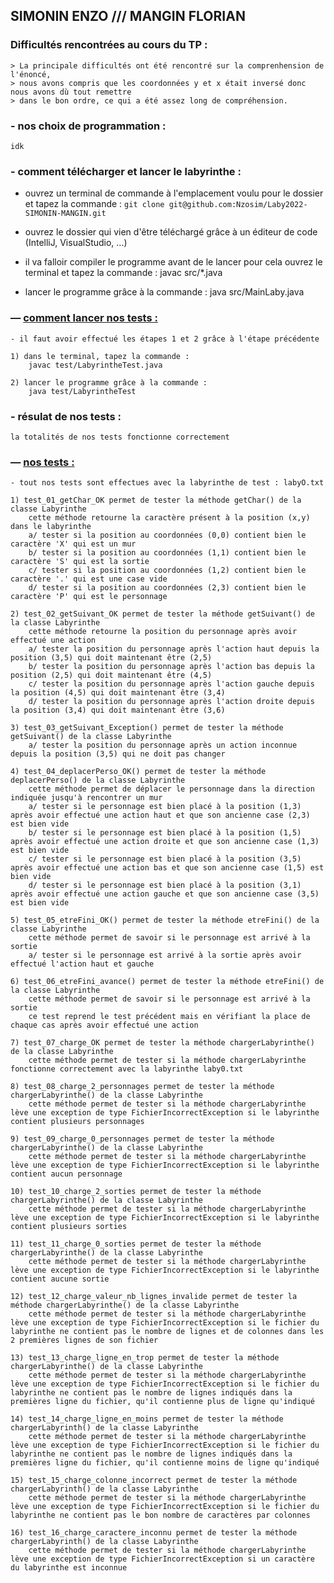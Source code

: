 ## SIMONIN ENZO  ///  MANGIN FLORIAN

### Difficultés rencontrées au cours du TP :

    > La principale difficultés ont été rencontré sur la comprenhension de l'énoncé, 
    > nous avons compris que les coordonnées y et x était inversé donc nous avons dù tout remettre
    > dans le bon ordre, ce qui a été assez long de compréhension.

### - nos choix de programmation :

    idk

### - comment télécharger et lancer le labyrinthe :

- ouvrez un terminal de commande à l'emplacement voulu pour le dossier et tapez la commande :
  `git clone git@github.com:Nzosim/Laby2022-SIMONIN-MANGIN.git`


- ouvrez le dossier qui vien d'être téléchargé grâce à un éditeur de code (IntelliJ, VisualStudio, ...)


- il va falloir compiler le programme avant de le lancer pour cela ouvrez le terminal et tapez la commande :
  javac src/*.java


- lancer le programme grâce à la commande :
  java src/MainLaby.java

### — [comment lancer nos tests :](https://github.com/Nzosim/Laby2022-SIMONIN-MANGIN/blob/main/test/LabyrintheTest.java)

    - il faut avoir effectué les étapes 1 et 2 grâce à l'étape précédente 
    
    1) dans le terminal, tapez la commande :
        javac test/LabyrintheTest.java

    2) lancer le programme grâce à la commande :
        java test/LabyrintheTest

### - résulat de nos tests :
    la totalités de nos tests fonctionne correctement

### — [nos tests :](https://github.com/Nzosim/Laby2022-SIMONIN-MANGIN/blob/main/test/LabyrintheTest.java)
    - tout nos tests sont effectues avec la labyrinthe de test : labyO.txt

    1) test_01_getChar_OK permet de tester la méthode getChar() de la classe Labyrinthe
        cette méthode retourne la caractère présent à la position (x,y) dans le labyrinthe
        a/ tester si la position au coordonnées (0,0) contient bien le caractère 'X' qui est un mur
        b/ tester si la position au coordonnées (1,1) contient bien le caractère 'S' qui est la sortie
        c/ tester si la position au coordonnées (1,2) contient bien le caractère '.' qui est une case vide
        d/ tester si la position au coordonnées (2,3) contient bien le caractère 'P' qui est le personnage

    2) test_02_getSuivant_OK permet de tester la méthode getSuivant() de la classe Labyrinthe
        cette méthode retourne la position du personnage après avoir effectué une action
        a/ tester la position du personnage après l'action haut depuis la position (3,5) qui doit maintenant être (2,5)
        b/ tester la position du personnage après l'action bas depuis la position (2,5) qui doit maintenant être (4,5)
        c/ tester la position du personnage après l'action gauche depuis la position (4,5) qui doit maintenant être (3,4)
        d/ tester la position du personnage après l'action droite depuis la position (3,4) qui doit maintenant être (3,6)

    3) test_03_getSuivant_Exception() permet de tester la méthode getSuivant() de la classe Labyrinthe 
        a/ tester la position du personnage après un action inconnue depuis la position (3,5) qui ne doit pas changer

    4) test_04_deplacerPerso_OK() permet de tester la méthode deplacerPerso() de la classe Labyrinthe
        cette méthode permet de déplacer le personnage dans la direction indiquée jusqu'à rencontrer un mur
        a/ tester si le personnage est bien placé à la position (1,3) après avoir effectué une action haut et que son ancienne case (2,3) est bien vide
        b/ tester si le personnage est bien placé à la position (1,5) après avoir effectué une action droite et que son ancienne case (1,3) est bien vide
        c/ tester si le personnage est bien placé à la position (3,5) après avoir effectué une action bas et que son ancienne case (1,5) est bien vide
        d/ tester si le personnage est bien placé à la position (3,1) après avoir effectué une action gauche et que son ancienne case (3,5) est bien vide

    5) test_05_etreFini_OK() permet de tester la méthode etreFini() de la classe Labyrinthe
        cette méthode permet de savoir si le personnage est arrivé à la sortie
        a/ tester si le personnage est arrivé à la sortie après avoir effectué l'action haut et gauche

    6) test_06_etreFini_avance() permet de tester la méthode etreFini() de la classe Labyrinthe
        cette méthode permet de savoir si le personnage est arrivé à la sortie
        ce test reprend le test précédent mais en vérifiant la place de chaque cas après avoir effectué une action

    7) test_07_charge_OK permet de tester la méthode chargerLabyrinthe() de la classe Labyrinthe
        cette méthode permet de tester si la méthode chargerLabyrinthe fonctionne correctement avec la labyrinthe laby0.txt

    8) test_08_charge_2_personnages permet de tester la méthode chargerLabyrinthe() de la classe Labyrinthe
        cette méthode permet de tester si la méthode chargerLabyrinthe lève une exception de type FichierIncorrectException si le labyrinthe contient plusieurs personnages

    9) test_09_charge_0_personnages permet de tester la méthode chargerLabyrinthe() de la classe Labyrinthe
        cette méthode permet de tester si la méthode chargerLabyrinthe lève une exception de type FichierIncorrectException si le labyrinthe contient aucun personnage

    10) test_10_charge_2_sorties permet de tester la méthode chargerLabyrinthe() de la classe Labyrinthe
        cette méthode permet de tester si la méthode chargerLabyrinthe lève une exception de type FichierIncorrectException si le labyrinthe contient plusieurs sorties

    11) test_11_charge_0_sorties permet de tester la méthode chargerLabyrinthe() de la classe Labyrinthe
        cette méthode permet de tester si la méthode chargerLabyrinthe lève une exception de type FichierIncorrectException si le labyrinthe contient aucune sortie
    
    12) test_12_charge_valeur_nb_lignes_invalide permet de tester la méthode chargerLabyrinthe() de la classe Labyrinthe
        cette méthode permet de tester si la méthode chargerLabyrinthe lève une exception de type FichierIncorrectException si le fichier du labyrinthe ne contient pas le nombre de lignes et de colonnes dans les 2 premières lignes de son fichier
    
    13) test_13_charge_ligne_en_trop permet de tester la méthode chargerLabyrinthe() de la classe Labyrinthe
        cette méthode permet de tester si la méthode chargerLabyrinthe lève une exception de type FichierIncorrectException si le fichier du labyrinthe ne contient pas le nombre de lignes indiqués dans la premières ligne du fichier, qu'il contienne plus de ligne qu'indiqué

    14) test_14_charge_ligne_en_moins permet de tester la méthode chargerLabyrinth() de la classe Labyrinthe
        cette méthode permet de tester si la méthode chargerLabyrinthe lève une exception de type FichierIncorrectException si le fichier du labyrinthe ne contient pas le nombre de lignes indiqués dans la premières ligne du fichier, qu'il contienne moins de ligne qu'indiqué

    15) test_15_charge_colonne_incorrect permet de tester la méthode chargerLabyrinth() de la classe Labyrinthe
        cette méthode permet de tester si la méthode chargerLabyrinthe lève une exception de type FichierIncorrectException si le fichier du labyrinthe ne contient pas le bon nombre de caractères par colonnes
    
    16) test_16_charge_caractere_inconnu permet de tester la méthode chargerLabyrinth() de la classe Labyrinthe
        cette méthode permet de tester si la méthode chargerLabyrinthe lève une exception de type FichierIncorrectException si un caractère du labyrinthe est inconnue
